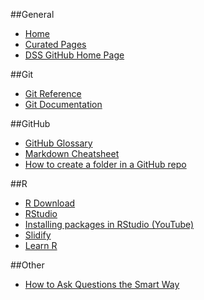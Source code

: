 ##General
* [Home](https://class.coursera.org/datascitoolbox-035)  
* [Curated Pages](http://datasciencespecialization.github.io/curated/)  
* [DSS GitHub Home Page](http://datasciencespecialization.github.io/)  

##Git
* [Git Reference](http://gitref.org/)  
* [Git Documentation](http://git-scm.com/doc)  

##GitHub
* [GitHub Glossary](https://help.github.com/articles/github-glossary/)  
* [Markdown Cheatsheet](https://github.com/adam-p/markdown-here/wiki/Markdown-Cheatsheet)  
* [How to create a folder in a GitHub repo](http://stackoverflow.com/questions/18773598/creating-folders-inside-github-com-repo-without-using-git)  

##R
* [R Download](https://cran.r-project.org/)  
* [RStudio](https://www.rstudio.com/)  
* [Installing packages in RStudio (YouTube)](https://www.youtube.com/watch?v=u1r5XTqrCTQ&list=LLTvTbaHeFGJdB4wJMQMT3oQ&index=4)  
* [Slidify](http://slidify.org/)  
* [Learn R](http://swirlstats.com/)  

##Other
* [How to Ask Questions the Smart Way](http://www.catb.org/esr/faqs/smart-questions.html)  
